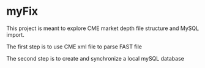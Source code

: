 myFix
=====

This project is meant to explore CME market depth file structure and MySQL import.

The first step is to use CME xml file to parse FAST file

The second step is to create and synchronize a local mySQL database
